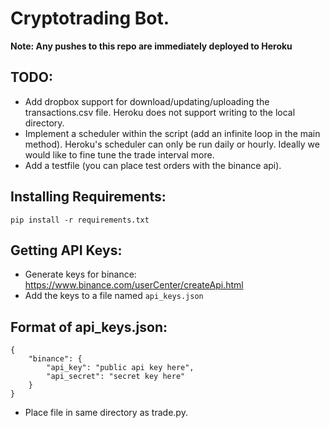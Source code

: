 # Cryptotrading Bot.

__Note: Any pushes to this repo are immediately deployed to Heroku__
## TODO:

* Add dropbox support for download/updating/uploading the transactions.csv file. Heroku does not support writing to the local directory.
* Implement a scheduler within the script (add an infinite loop in the main method). Heroku's scheduler can only be run daily or hourly. Ideally we would like to fine tune the trade interval more.
* Add a testfile (you can place test orders with the binance api).
## Installing Requirements:
`pip install -r requirements.txt`  
## Getting API Keys:
* Generate keys for binance: https://www.binance.com/userCenter/createApi.html  
* Add the keys to a file named `api_keys.json`  
## Format of api_keys.json:
~~~
{
    "binance": {
        "api_key": "public api key here",
        "api_secret": "secret key here"
    }
}
~~~
* Place file in same directory as trade.py.
